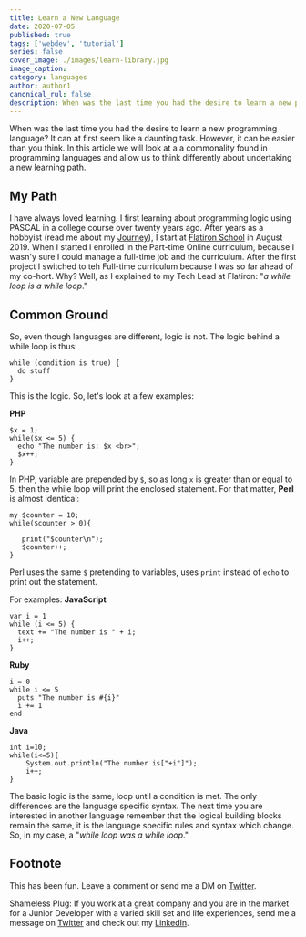 ```yaml
---
title: Learn a New Language
date: 2020-07-05
published: true
tags: ['webdev', 'tutorial']
series: false
cover_image: ./images/learn-library.jpg
image_caption:
category: languages
author: author1
canonical_rul: false
description: When was the last time you had the desire to learn a new programming language? It can at first seem like a daunting task. However, it can be easier than you think. In this article we will look at a a commonality found in programming languages and allow us to think differently about undertaking a new learning path.
---
```

When was the last time you had the desire to learn a new programming language? It can at first seem like a daunting task. However, it can be easier than you think. In this article we will look at a a commonality found in programming languages and allow us to think differently about undertaking a new learning path.

## My Path
I have always loved learning. I first learning about programming logic using PASCAL in a college course over twenty years ago. After years as a hobbyist (read me about my [Journey](https://www.eclecticsaddlebag.com/passionate-journey/)), I start at [Flatiron School]() in August 2019. When I started I enrolled in the Part-time Online curriculum, because I wasn'y sure I could manage a full-time job and the curriculum. After the first project I switched to teh Full-time curriculum because I was so far ahead of my co-hort. Why? Well, as I explained to my Tech Lead at Flatiron: "*a while loop is a while loop*."

## Common Ground
So, even though languages are different, logic is not. The logic behind a while loop is thus:
```
while (condition is true) {
  do stuff
}
```

This is the logic. So, let's look at a few examples:

**PHP**
```
$x = 1; 
while($x <= 5) {
  echo "The number is: $x <br>";
  $x++;
}
```
In PHP, variable are prepended by `$`, so as long `x` is greater than or equal to 5, then the while loop will print the enclosed statement. For that matter, **Perl** is almost identical:
```
my $counter = 10;
while($counter > 0){

   print("$counter\n");
   $counter++;
}
```
Perl uses the same `$` pretending to variables, uses `print` instead of `echo` to print out the statement.

For examples:
**JavaScript**
```
var i = 1
while (i <= 5) {
  text += "The number is " + i;
  i++;
}
```

**Ruby**
```
i = 0
while i <= 5
  puts "The number is #{i}"
  i += 1
end
```


**Java**
```
int i=10;
while(i<=5){
    System.out.println("The number is["+i"]");
    i++;
}
```

The basic logic is the same, loop until a condition is met. The only differences are the language specific syntax. The next time you are interested in another language remember that the logical building blocks remain the same, it is the language specific rules and syntax which change. So, in my case, a "*while loop was a while loop*."

## Footnote
This has been fun. Leave a comment or send me a DM on [Twitter](http://twitter.com/EclecticCoding).

Shameless Plug: If you work at a great company and you are in the market for a Junior Developer with a varied skill set and life experiences, send me a message on [Twitter](http://twitter.com/EclecticCoding) and check out my [LinkedIn](http://www.linkedin.com/in/dev-chuck-smith).
